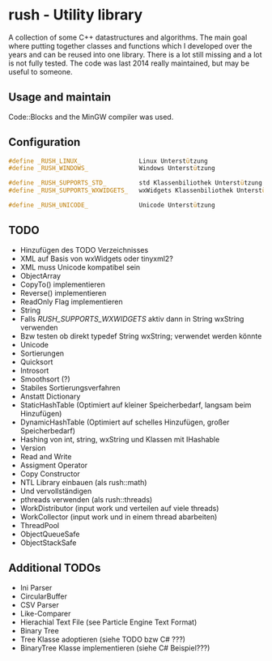 
# rush - Utility library
A collection of some C++ datastructures and algorithms. The main goal where putting together classes and functions which I developed over the years and can be reused into one library. There is a lot still missing and a lot is not fully tested. The code was last 2014 really maintained, but may be useful to someone.


## Usage and maintain
Code::Blocks and the MinGW compiler was used. 


## Configuration

```cpp
#define _RUSH_LINUX_                Linux Unterstützung
#define _RUSH_WINDOWS_              Windows Unterstützung

#define _RUSH_SUPPORTS_STD_         std Klassenbiliothek Unterstützung
#define _RUSH_SUPPORTS_WXWIDGETS_   wxWidgets Klassenbiliothek Unterstützung

#define _RUSH_UNICODE_              Unicode Unterstützung
```


## TODO
* Hinzufügen des TODO Verzeichnisses
* XML auf Basis von wxWidgets oder tinyxml2?
 * XML muss Unicode kompatibel sein
* ObjectArray
 * CopyTo() implementieren
 * Reverse() implementieren
 * ReadOnly Flag implementieren
* String
 * Falls _RUSH_SUPPORTS_WXWIDGETS_ aktiv dann in String wxString verwenden
 * Bzw testen ob direkt typedef String wxString; verwendet werden könnte
 * Unicode
* Sortierungen
 * Quicksort
 * Introsort
 * Smoothsort (?)
 * Stabiles Sortierungsverfahren
* Anstatt Dictionary
 * StaticHashTable (Optimiert auf kleiner Speicherbedarf, langsam beim Hinzufügen)
 * DynamicHashTable (Optimiert auf schelles Hinzufügen, großer Speicherbedarf)
 * Hashing von int, string, wxString und Klassen mit IHashable
* Version
 * Read and Write
 * Assigment Operator
 * Copy Constructor
* NTL Library einbauen (als rush::math)
 * Und vervollständigen
* pthreads verwenden (als rush::threads)
 * WorkDistributor (input work und verteilen auf viele threads)
 * WorkCollector (input work und in einem thread abarbeiten)
 * ThreadPool
 * ObjectQueueSafe
 * ObjectStackSafe


## Additional TODOs
* Ini Parser
* CircularBuffer
* CSV Parser
* Like-Comparer
* Hierachial Text File (see Particle Engine Text Format)
* Binary Tree
* Tree Klasse adoptieren (siehe TODO bzw C# ???)
* BinaryTree Klasse implementieren (siehe C# Beispiel???)




